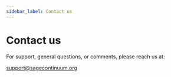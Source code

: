 ```yaml
---
sidebar_label: Contact us
---
```


# Contact us

For support, general questions, or comments, please reach us at:

[support@sagecontinuum.org](mailto:support@sagecontinuum.org)
